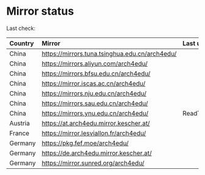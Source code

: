 <script src="./time.js"></script>
# Mirror status
Last check: <script type="text/javascript">localize(1692159631.453273);</script>

|Country|Mirror|Last update|
|:------|:-----|:----------|
|China|https://mirrors.tuna.tsinghua.edu.cn/arch4edu/|<script type="text/javascript">localize(1692124159);</script>|
|China|https://mirrors.aliyun.com/arch4edu/|<script type="text/javascript">localize(1692080938);</script>|
|China|https://mirrors.bfsu.edu.cn/arch4edu/|<script type="text/javascript">localize(1692124159);</script>|
|China|https://mirror.iscas.ac.cn/arch4edu/|<script type="text/javascript">localize(1692124159);</script>|
|China|https://mirrors.nju.edu.cn/arch4edu/|<script type="text/javascript">localize(1692124159);</script>|
|China|https://mirrors.sau.edu.cn/arch4edu/|<script type="text/javascript">localize(1692124159);</script>|
|China|https://mirrors.ynu.edu.cn/arch4edu/|ReadTimeout|
|Austria|https://at.arch4edu.mirror.kescher.at/|<script type="text/javascript">localize(1692124159);</script>|
|France|https://mirror.lesviallon.fr/arch4edu/|<script type="text/javascript">localize(1692124159);</script>|
|Germany|https://pkg.fef.moe/arch4edu/|<script type="text/javascript">localize(1692124159);</script>|
|Germany|https://de.arch4edu.mirror.kescher.at/|<script type="text/javascript">localize(1692124159);</script>|
|Germany|https://mirror.sunred.org/arch4edu/|<script type="text/javascript">localize(1692124159);</script>|

<script src="./tablefilter/tablefilter.js"></script>
<script src="./table.js"></script>